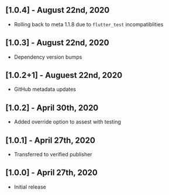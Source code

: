 ## [1.0.4] - August 22nd, 2020

* Rolling back to meta 1.1.8 due to `flutter_test` incompatiblities


## [1.0.3] - August 22nd, 2020

* Dependency version bumps


## [1.0.2+1] - Auguest 22nd, 2020

* GitHub metadata updates


## [1.0.2] - April 30th, 2020

* Added override option to assest with testing


## [1.0.1] - April 27th, 2020

* Transferred to verified publisher


## [1.0.0] - April 27th, 2020

* Initial release

